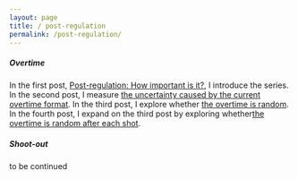 ```yaml
---
layout: page
title: / post-regulation
permalink: /post-regulation/
---
```

<h5>Overtime</h5>
In the first post, <a href="https://spazznolo.github.io/2022/04/20/post-regulation-1.html">Post-regulation: How important is it?</a>, I introduce the series. In the second post, I measure <a href="https://spazznolo.github.io/2022/04/26/post-regulation-2.html">the uncertainty caused by the current overtime format</a>. In the third post, I explore whether <a href="https://spazznolo.github.io/2022/04/29/post-regulation-3.html">the overtime is random</a>. In the fourth post, I expand on the third post by exploring whether<a href="https://spazznolo.github.io/2022/04/30/post-regulation-4.html">the overtime is random after each shot</a>.
<p>
<h5>Shoot-out</h5>
to be continued
</p>
